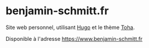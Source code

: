 # benjamin-schmitt.fr

Site web personnel, utilisant [Hugo](https://gohugo.io/) et le thème [Toha](https://toha-guides.netlify.app/).

Disponible à l'adresse https://www.benjamin-schmitt.fr